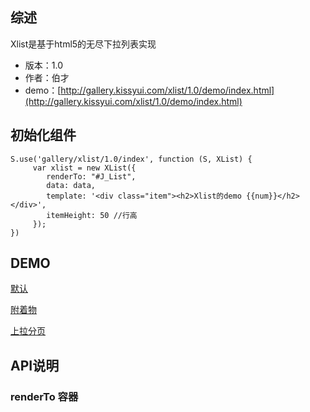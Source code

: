 ## 综述

Xlist是基于html5的无尽下拉列表实现

* 版本：1.0
* 作者：伯才
* demo：[http://gallery.kissyui.com/xlist/1.0/demo/index.html](http://gallery.kissyui.com/xlist/1.0/demo/index.html)

## 初始化组件
		
    S.use('gallery/xlist/1.0/index', function (S, XList) {
         var xlist = new XList({
         	renderTo: "#J_List",
	        data: data,
	        template: '<div class="item"><h2>Xlist的demo {{num}}</h2></div>',
	        itemHeight: 50 //行高
         });
    })
	

## DEMO

[默认](./demo/index.html)

[附着物](./demo/stickies.html)

[上拉分页](./demo/pagination.html)

## API说明

### renderTo 容器


